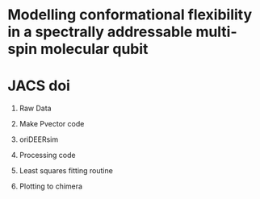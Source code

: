 # Modelling conformational flexibility in a spectrally addressable multi-spin molecular qubit 
# JACS doi

1) Raw Data

2) Make Pvector code

3) oriDEERsim

4) Processing code

5) Least squares fitting routine 

6) Plotting to chimera
